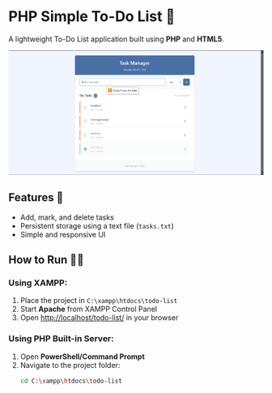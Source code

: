 # PHP Simple To-Do List 📝

A lightweight To-Do List application built using **PHP** and **HTML5**.

![Task Manager Screenshot](assets/Images/image.png)

## Features 🚀
- Add, mark, and delete tasks
- Persistent storage using a text file (`tasks.txt`)
- Simple and responsive UI

## How to Run 🏃‍♂️
### Using XAMPP:
1. Place the project in `C:\xampp\htdocs\todo-list`
2. Start **Apache** from XAMPP Control Panel
3. Open [http://localhost/todo-list/](http://localhost/todo-list/) in your browser

### Using PHP Built-in Server:
1. Open **PowerShell/Command Prompt**
2. Navigate to the project folder:
   ```sh
   cd C:\xampp\htdocs\todo-list

